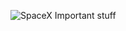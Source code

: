 ![SpaceX](https://github.com/Joayman/Joayman/blob/main/fh_feature%201.png?raw=true)
Important stuff
